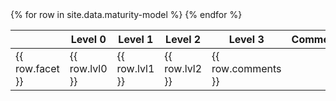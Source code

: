 
<table>
  <thead>
    <tr>
      <th></th>
      <th>Level 0</th>
      <th>Level 1</th>
      <th>Level 2</th>
      <th>Level 3</th>
      <th>Comments></th>
    </tr>
  </thead>
  <tbody>
    {% for row in site.data.maturity-model %}
    <tr>
      <td>{{ row.facet }}</td>
      <td>{{ row.lvl0 }}</td>
      <td>{{ row.lvl1 }}</td>
      <td>{{ row.lvl2 }}</td>
      <td>{{ row.comments }}</td>
    </tr>
    {% endfor %}
  </tbody>
</table>
